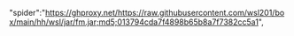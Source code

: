 "spider":"https://ghproxy.net/https://raw.githubusercontent.com/wsl201/box/main/hh/wsl/jar/fm.jar;md5;013794cda7f4898b65b8a7f7382cc5a1",
